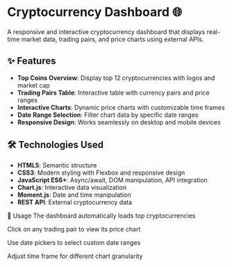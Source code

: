 # Cryptocurrency Dashboard 🌐

A responsive and interactive cryptocurrency dashboard that displays real-time market data, trading pairs, and price charts using external APIs.

## ✨ Features

- **Top Coins Overview**: Display top 12 cryptocurrencies with logos and market cap
- **Trading Pairs Table**: Interactive table with currency pairs and price ranges
- **Interactive Charts**: Dynamic price charts with customizable time frames
- **Date Range Selection**: Filter chart data by specific date ranges
- **Responsive Design**: Works seamlessly on desktop and mobile devices

## 🛠️ Technologies Used

- **HTML5**: Semantic structure
- **CSS3**: Modern styling with Flexbox and responsive design
- **JavaScript ES6+**: Async/await, DOM manipulation, API integration
- **Chart.js**: Interactive data visualization
- **Moment.js**: Date and time manipulation
- **REST API**: External cryptocurrency data

🎯 Usage
The dashboard automatically loads top cryptocurrencies

Click on any trading pair to view its price chart

Use date pickers to select custom date ranges

Adjust time frame for different chart granularity
